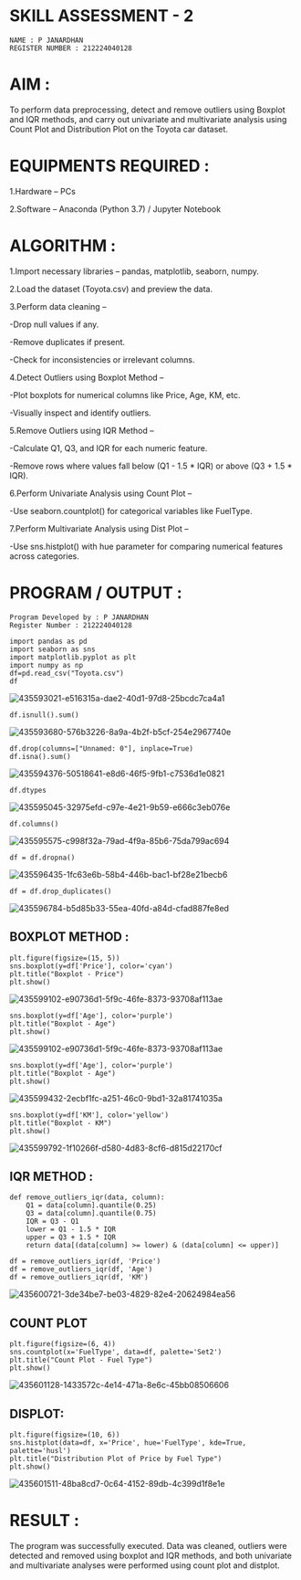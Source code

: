 # SKILL ASSESSMENT - 2
```
NAME : P JANARDHAN
REGISTER NUMBER : 212224040128
```

# AIM :
To perform data preprocessing, detect and remove outliers using Boxplot and IQR methods, and carry out univariate and multivariate analysis using Count Plot and Distribution Plot on the Toyota car dataset.

# EQUIPMENTS REQUIRED :
1.Hardware – PCs

2.Software – Anaconda (Python 3.7) / Jupyter Notebook

# ALGORITHM :
1.Import necessary libraries – pandas, matplotlib, seaborn, numpy.

2.Load the dataset (Toyota.csv) and preview the data.

3.Perform data cleaning –

-Drop null values if any.

-Remove duplicates if present.

-Check for inconsistencies or irrelevant columns.

4.Detect Outliers using Boxplot Method –

-Plot boxplots for numerical columns like Price, Age, KM, etc.

-Visually inspect and identify outliers.

5.Remove Outliers using IQR Method –

-Calculate Q1, Q3, and IQR for each numeric feature.

-Remove rows where values fall below (Q1 - 1.5 * IQR) or above (Q3 + 1.5 * IQR).

6.Perform Univariate Analysis using Count Plot –

-Use seaborn.countplot() for categorical variables like FuelType.

7.Perform Multivariate Analysis using Dist Plot –

-Use sns.histplot() with hue parameter for comparing numerical features across categories.

# PROGRAM / OUTPUT :
```
Program Developed by : P JANARDHAN
Register Number : 212224040128
```
```
import pandas as pd
import seaborn as sns
import matplotlib.pyplot as plt
import numpy as np
df=pd.read_csv("Toyota.csv")
df
```
![435593021-e516315a-dae2-40d1-97d8-25bcdc7ca4a1](https://github.com/user-attachments/assets/5bd374f5-1647-45e3-805d-c34c3dc72dbc)
```
df.isnull().sum()
```
![435593680-576b3226-8a9a-4b2f-b5cf-254e2967740e](https://github.com/user-attachments/assets/00281b3d-3fdb-4048-a9bd-b00dfeff1fc0)

```
df.drop(columns=["Unnamed: 0"], inplace=True)
df.isna().sum()
```
![435594376-50518641-e8d6-46f5-9fb1-c7536d1e0821](https://github.com/user-attachments/assets/310cdba5-585f-49f2-9bda-5a4916023421)

```
df.dtypes
```
![435595045-32975efd-c97e-4e21-9b59-e666c3eb076e](https://github.com/user-attachments/assets/a6200b58-286a-409c-99dd-be3edccb5204)
```
df.columns()
```
![435595575-c998f32a-79ad-4f9a-85b6-75da799ac694](https://github.com/user-attachments/assets/3e12eb36-3da1-492a-95ad-4c9bb8c7f80f)
```
df = df.dropna()
```
![435596435-1fc63e6b-58b4-446b-bac1-bf28e21becb6](https://github.com/user-attachments/assets/50684f7f-35cc-4dd7-8977-4b095bd7666f)

```
df = df.drop_duplicates()
```
![435596784-b5d85b33-55ea-40fd-a84d-cfad887fe8ed](https://github.com/user-attachments/assets/f01a275e-f99a-49e7-8e03-5a6bbdcd6d3b)
## BOXPLOT METHOD :
```
plt.figure(figsize=(15, 5))
sns.boxplot(y=df['Price'], color='cyan')
plt.title("Boxplot - Price")
plt.show()
```
![435599102-e90736d1-5f9c-46fe-8373-93708af113ae](https://github.com/user-attachments/assets/b3e34e87-24fe-4cbb-8050-270484bb67c7)

```
sns.boxplot(y=df['Age'], color='purple')
plt.title("Boxplot - Age")
plt.show()
```
![435599102-e90736d1-5f9c-46fe-8373-93708af113ae](https://github.com/user-attachments/assets/aceb6a4c-b247-4cd1-b0c5-1d4ad65975a0)

```
sns.boxplot(y=df['Age'], color='purple')
plt.title("Boxplot - Age")
plt.show()
```
![435599432-2ecbf1fc-a251-46c0-9bd1-32a81741035a](https://github.com/user-attachments/assets/34770529-b79c-4043-ae28-2de0299e9669)

```
sns.boxplot(y=df['KM'], color='yellow')
plt.title("Boxplot - KM")
plt.show()
```
![435599792-1f10266f-d580-4d83-8cf6-d815d22170cf](https://github.com/user-attachments/assets/b0e39272-6eba-4d1d-bb16-830d585dd234)

## IQR METHOD :
```
def remove_outliers_iqr(data, column):
    Q1 = data[column].quantile(0.25)
    Q3 = data[column].quantile(0.75)
    IQR = Q3 - Q1
    lower = Q1 - 1.5 * IQR
    upper = Q3 + 1.5 * IQR
    return data[(data[column] >= lower) & (data[column] <= upper)]

df = remove_outliers_iqr(df, 'Price')
df = remove_outliers_iqr(df, 'Age')
df = remove_outliers_iqr(df, 'KM')
```
![435600721-3de34be7-be03-4829-82e4-20624984ea56](https://github.com/user-attachments/assets/722294e4-bce9-4e3b-8194-46c3856ee793)
## COUNT PLOT
```
plt.figure(figsize=(6, 4))
sns.countplot(x='FuelType', data=df, palette='Set2')
plt.title("Count Plot - Fuel Type")
plt.show()
```
![435601128-1433572c-4e14-471a-8e6c-45bb08506606](https://github.com/user-attachments/assets/ee404d96-b60a-41d1-86a1-30a77c7f6726)

## DISPLOT:
```
plt.figure(figsize=(10, 6))
sns.histplot(data=df, x='Price', hue='FuelType', kde=True, palette='husl')
plt.title("Distribution Plot of Price by Fuel Type")
plt.show()
```
![435601511-48ba8cd7-0c64-4152-89db-4c399d1f8e1e](https://github.com/user-attachments/assets/a405033e-c4cb-4e51-a2b5-176266ef3bdf)

# RESULT :

The program was successfully executed. Data was cleaned, outliers were detected and removed using boxplot and IQR methods, and both univariate and multivariate analyses were performed using count plot and distplot.
